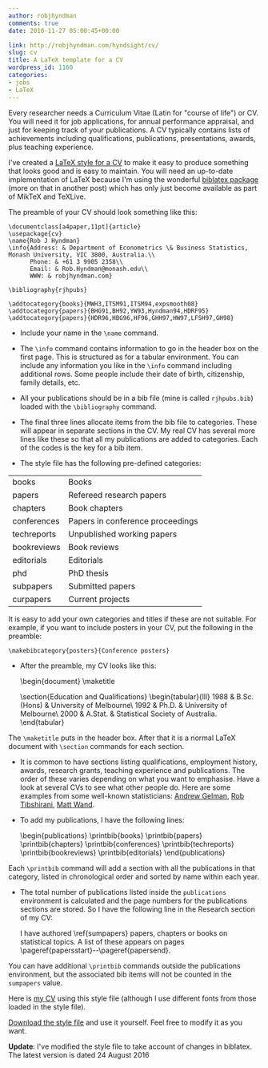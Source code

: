 ```yaml
---
author: robjhyndman
comments: true
date: 2010-11-27 05:00:45+00:00

link: http://robjhyndman.com/hyndsight/cv/
slug: cv
title: A LaTeX template for a CV
wordpress_id: 1160
categories:
- jobs
- LaTeX
---
```


Every researcher needs a Curriculum Vitae (Latin for "course of life") or CV. You will need it for job applications, for annual performance appraisal, and just for keeping track of your publications. A CV typically contains lists of achievements including qualifications, publications, presentations, awards, plus teaching experience.

I've created a [LaTeX style for a CV](http://robjhyndman.com/research/cv.sty) to make it easy to produce something that looks good and is easy to maintain. You will need an up-to-date implementation of LaTeX because I'm using the wonderful [biblatex package](http://www.ctan.org/tex-archive/macros/latex/contrib/biblatex/) (more on that in another post) which has only just become available as part of MikTeX and TeXLive.

The preamble of your CV should look something like this:


    
    \documentclass[a4paper,11pt]{article}
    \usepackage{cv}
    \name{Rob J Hyndman}
    \info{Address: & Department of Econometrics \& Business Statistics, Monash University, VIC 3800, Australia.\\
          Phone: & +61 3 9905 2358\\
          Email: & Rob.Hyndman@monash.edu\\
          WWW: & robjhyndman.com}
    
    \bibliography{rjhpubs}
    
    \addtocategory{books}{MWH3,ITSM91,ITSM94,expsmooth08}
    \addtocategory{papers}{BHG91,BH92,YW93,Hyndman94,HDRF95}
    \addtocategory{papers}{HDR96,HBG96,HF96,GHH97,HW97,LFSH97,GH98}






    
  * Include your name in the `\name` command.

    
  * The `\info` command contains information to go in the header box on the first page. This is structured as for a tabular environment. You can include any information you like in the `\info` command including additional rows. Some people include their date of birth, citizenship, family details, etc.

    
  * All your publications should be in a bib file (mine is called `rjhpubs.bib`) loaded with the `\bibliography` command.

    
  * The final three lines allocate items from the bib file to categories. These will appear in separate sections in the CV. My real CV has several more lines like these so that all my publications are added to categories. Each of the codes is the key for a bib item.

    
  * The style file has the following pre-defined categories:
<table >
<tbody >
<tr >

<td >books
</td>

<td >Books
</td>
</tr>
<tr >

<td >papers
</td>

<td >Refereed research papers
</td>
</tr>
<tr >

<td >chapters
</td>

<td >Book chapters
</td>
</tr>
<tr >

<td >conferences
</td>

<td >Papers in conference proceedings
</td>
</tr>
<tr >

<td >techreports
</td>

<td >Unpublished working papers
</td>
</tr>
<tr >

<td >bookreviews
</td>

<td >Book reviews
</td>
</tr>
<tr >

<td >editorials
</td>

<td >Editorials
</td>
</tr>
<tr >

<td >phd
</td>

<td >PhD thesis
</td>
</tr>
<tr >

<td >subpapers
</td>

<td >Submitted papers
</td>
</tr>
<tr >

<td >curpapers
</td>

<td >Current projects
</td>
</tr>
</tbody>
</table>
It is easy to add your own categories and titles if these are not suitable. For example, if you want to include posters in your CV, put the following in the preamble:

    
    \makebibcategory{posters}{Conference posters}




    
  * After the preamble, my CV looks like this:

    
    \begin{document}
    \maketitle
    
    \section{Education and Qualifications}
    \begin{tabular}{lll}
    1988 & B.Sc.(Hons) & University of Melbourne\\
    1992 & Ph.D. & University of Melbourne\\
    2000 & A.Stat. & Statistical Society of Australia.
    \end{tabular}


The `\maketitle` puts in the header box. After that it is a normal LaTeX document with `\section` commands for each section.

    
  * It is common to have sections listing qualifications, employment history, awards, research grants, teaching experience and publications. The order of these varies depending on what you want to emphasise. Have a look at several CVs to see what other people do. Here are some examples from some well-known statisticians: [Andrew Gelman](http://www.stat.columbia.edu/~gelman/vitae.pdf), [Rob Tibshirani](http://www-stat.stanford.edu/~tibs/cv.pdf), [Matt Wand](http://matt-wand.utsacademics.info/webmiscl/WandCV.pdf).

    
  * To add my publications, I have the following lines:

    
    \begin{publications}
    \printbib{books}
    \printbib{papers}
    \printbib{chapters}
    \printbib{conferences}
    \printbib{techreports}
    \printbib{bookreviews}
    \printbib{editorials}
    \end{publications}


Each `\printbib` command will add a section with all the publications in that category, listed in chronological order and sorted by name within each year.

    
  * The total number of publications listed inside the `publications` environment is calculated and the page numbers for the publications sections are stored. So I have the following line in the Research section of my CV:

    
    I have authored \ref{sumpapers} papers, chapters or books on statistical topics. A list of these appears on pages \pageref{papersstart}--\pageref{papersend}.


You can have additional `\printbib` commands outside the publications environment, but the associated bib items will not be counted in the `sumpapers` value.



Here is [my CV](http://robjhyndman.com/RobHyndmanCV.pdf) using this style file (although I use different fonts from those loaded in the style file).

[Download the style file](http://robjhyndman.com/research/cv.sty) and use it yourself. Feel free to modify it as you want.

**Update**: I've modified the style file to take account of changes in biblatex. The latest version is dated 24 August 2016
